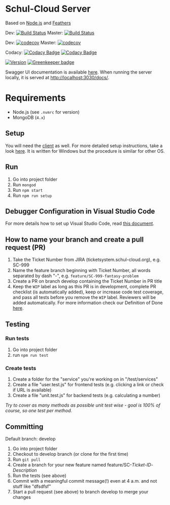 # Schul-Cloud Server

Based on [Node.js](https://nodejs.org/en/) and [Feathers](https://feathersjs.com/)

Dev: [![Build Status](https://travis-ci.com/schul-cloud/schulcloud-server.svg?branch=develop)](https://travis-ci.com/schul-cloud/schulcloud-server)
Master: [![Build Status](https://travis-ci.com/schul-cloud/schulcloud-server.svg?branch=master)](https://travis-ci.com/schul-cloud/schulcloud-server)

Dev: [![codecov](https://codecov.io/gh/schul-cloud/schulcloud-server/branch/develop/graph/badge.svg)](https://codecov.io/gh/schul-cloud/schulcloud-server/branch/develop)
Master: [![codecov](https://codecov.io/gh/schul-cloud/schulcloud-server/branch/master/graph/badge.svg)](https://codecov.io/gh/schul-cloud/schulcloud-server)

Codacy: [![Codacy Badge](https://api.codacy.com/project/badge/Grade/b5a3d19c5ec640749b167dafb02e2648)](https://www.codacy.com/manual/schul-cloud/schulcloud-server?utm_source=github.com&utm_medium=referral&utm_content=schul-cloud/schulcloud-server&utm_campaign=Badge_Grade) [![Codacy Badge](https://api.codacy.com/project/badge/Coverage/b5a3d19c5ec640749b167dafb02e2648)](https://www.codacy.com/manual/schul-cloud/schulcloud-server?utm_source=github.com&utm_medium=referral&utm_content=schul-cloud/schulcloud-server&utm_campaign=Badge_Coverage)

[![Version](https://img.shields.io/github/release/schul-cloud/schulcloud-server.svg)](https://github.com/schulcloud/schulcloud-server/releases)
[![Greenkeeper badge](https://badges.greenkeeper.io/schul-cloud/schulcloud-server.svg)](https://greenkeeper.io/)

Swagger UI documentation is available [here](https://schul-cloud.org:8080/docs/).
When running the server locally, it is served at [http://localhost:3030/docs/](http://localhost:3030/docs/).

# Requirements

* Node.js (see `.nvmrc` for version)
* MongoDB (`4.x`)

## Setup

You will need the [client](https://github.com/schul-cloud/schulcloud-client) as well. For more detailed setup instructions, take a look [here](https://docs.schul-cloud.org/display/SCDOK/Setup). It is written for Windows but the procedure is similar for other OS.

## Run

1. Go into project folder
2. Run `mongod`
3. Run `npm start`
4. Run `npm run setup`

## Debugger Configuration in Visual Studio Code

For more details how to set up Visual Studio Code, read [this document](https://docs.schul-cloud.org/display/SCDOK/Visual+Studio+Code).

## How to name your branch and create a pull request (PR)

1. Take the Ticket Number from JIRA (ticketsystem.schul-cloud.org), e.g. SC-999
2. Name the feature branch beginning with Ticket Number, all words separated by dash "-", e.g. `feature/SC-999-fantasy-problem`
3. Create a PR on branch develop containing the Ticket Number in PR title
4. Keep the `WIP` label as long as this PR is in development, complete PR checklist (is automatically added), keep or increase code test coverage, and pass all tests before you remove the `WIP` label. Reviewers will be added automatically. For more information check our Definition of Done [here](https://docs.schul-cloud.org/pages/viewpage.action?pageId=92831762).

## Testing

### Run tests

1. Go into project folder
2. run `npm run test`

### Create tests

1. Create a folder for the "service" you're working on in "/test/services"
2. Create a file "user.test.js" for frontend tests (e.g. clicking a link or check if URL is available)
3. Create a file "unit.test.js" for backend tests (e.g. calculating a number)

*Try to cover as many methods as possible unit test wise - goal is 100% of course, so one test per method.*

## Committing

Default branch: develop

1. Go into project folder
2. Checkout to develop branch (or clone for the first time)
3. Run `git pull`
4. Create a branch for your new feature named feature/SC-*Ticket-ID*-*Description*
5. Run the tests (see above)
6. Commit with a meaningful commit message(!) even at 4 a.m. and not stuff like "dfsdfsf"
7. Start a pull request (see above) to branch develop to merge your changes
